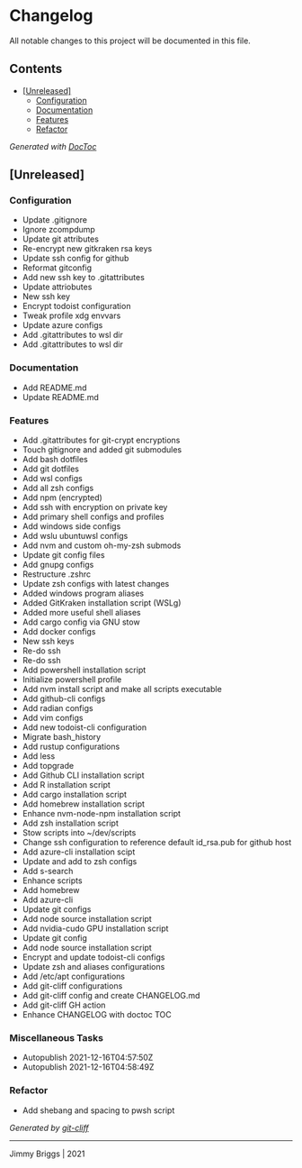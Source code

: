# Changelog
All notable changes to this project will be documented in this file.


## Contents

<!-- START doctoc generated TOC please keep comment here to allow auto update -->
<!-- DON'T EDIT THIS SECTION, INSTEAD RE-RUN doctoc TO UPDATE -->
<!-- DON'T EDIT THIS SECTION, INSTEAD RE-RUN doctoc TO UPDATE -->

- [[Unreleased]](#unreleased)
  - [Configuration](#configuration)
  - [Documentation](#documentation)
  - [Features](#features)
  - [Refactor](#refactor)

<!-- END doctoc generated TOC please keep comment here to allow auto update -->

*Generated with [DocToc](https://github.com/thlorenz/doctoc)*
## [Unreleased]

### Configuration

- Update .gitignore
- Ignore zcompdump
- Update git attributes
- Re-encrypt new gitkraken rsa keys
- Update ssh config for github
- Reformat gitconfig
- Add new ssh key to .gitattributes
- Update attriobutes
- New ssh key
- Encrypt todoist configuration
- Tweak profile xdg envvars
- Update azure configs
- Add .gitattributes to wsl dir
- Add .gitattributes to wsl dir

### Documentation

- Add README.md
- Update README.md

### Features

- Add .gitattributes for git-crypt encryptions
- Touch gitignore and added git submodules
- Add bash dotfiles
- Add git dotfiles
- Add wsl configs
- Add all zsh configs
- Add npm (encrypted)
- Add ssh with encryption on private key
- Add primary shell configs and profiles
- Add windows side configs
- Add wslu ubuntuwsl configs
- Add nvm and custom oh-my-zsh submods
- Update git config files
- Add gnupg configs
- Restructure .zshrc
- Update zsh configs with latest changes
- Added windows program aliases
- Added GitKraken installation script (WSLg)
- Added more useful shell aliases
- Add cargo config via GNU stow
- Add docker configs
- New ssh keys
- Re-do ssh
- Re-do ssh
- Add powershell installation script
- Initialize powershell profile
- Add nvm install script and make all scripts executable
- Add github-cli configs
- Add radian configs
- Add vim configs
- Add new todoist-cli configuration
- Migrate bash_history
- Add rustup configurations
- Add less
- Add topgrade
- Add Github CLI installation script
- Add R installation script
- Add cargo installation script
- Add homebrew installation script
- Enhance nvm-node-npm installation script
- Add zsh installation script
- Stow scripts into ~/dev/scripts
- Change ssh configuration to reference default id_rsa.pub for github host
- Add azure-cli installation scipt
- Update and add to zsh configs
- Add s-search
- Enhance scripts
- Add homebrew
- Add azure-cli
- Update git configs
- Add node source installation script
- Add nvidia-cudo GPU installation script
- Update git config
- Add node source installation script
- Encrypt and update todoist-cli configs
- Update zsh and aliases configurations
- Add /etc/apt configurations
- Add git-cliff configurations
- Add git-cliff config and create CHANGELOG.md
- Add git-cliff GH action
- Enhance CHANGELOG with doctoc TOC

### Miscellaneous Tasks

- Autopublish 2021-12-16T04:57:50Z
- Autopublish 2021-12-16T04:58:49Z

### Refactor

- Add shebang and spacing to pwsh script

*Generated by [git-cliff](https://github.com/orhun/git-cliff/)*

***
Jimmy Briggs | 2021
